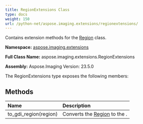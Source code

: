 ```yaml
---
title: RegionExtensions Class
type: docs
weight: 150
url: /python-net/aspose.imaging.extensions/regionextensions/
---
```


Contains extension methods for the [Region](/imaging/python-net/aspose.imaging/region/) class.

**Namespace:** [aspose.imaging.extensions](/imaging/python-net/aspose.imaging.extensions/)

**Full Class Name:** aspose.imaging.extensions.RegionExtensions

**Assembly:**  Aspose.Imaging Version: 23.5.0

The RegionExtensions type exposes the following members:
## **Methods**
|**Name**|**Description**|
| :- | :- |
|to_gdi_region(region)|Converts the [Region](/imaging/python-net/aspose.imaging/region/) to the .|
